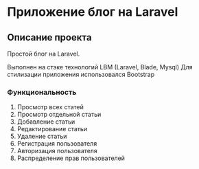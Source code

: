 # Приложение блог на Laravel

## Описание проекта

Простой блог на Laravel.

Выполнен на стэке технологий LBM (Laravel, Blade, Mysql)
Для стилизации приложения использовался Bootstrap

### Функциональность

1. Просмотр всех статей
2. Просмотр отдельной статьи
3. Добавление статьи
4. Редактирование статьи
5. Удаление статьи
6. Регистрация пользователя
7. Авторизация пользователя
8. Распределение прав пользователей
